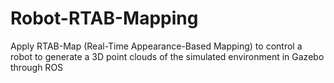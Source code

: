 # Robot-RTAB-Mapping
Apply RTAB-Map (Real-Time Appearance-Based Mapping) to control a robot to generate a 3D point clouds of the simulated environment in Gazebo through ROS
